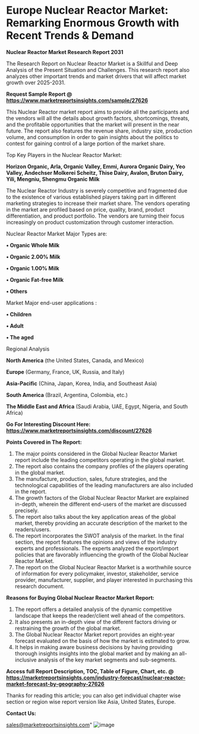 # Europe Nuclear Reactor Market: Remarking Enormous Growth with Recent Trends & Demand

<strong>Nuclear Reactor Market Research Report 2031</strong>

The Research Report on Nuclear Reactor Market is a Skillful and Deep Analysis of the Present Situation and Challenges. This research report also analyzes other important trends and market drivers that will affect market growth over 2025-2031.

<strong>Request Sample Report @ <a href=https://www.marketreportsinsights.com/sample/27626>https://www.marketreportsinsights.com/sample/27626</a></strong>

This Nuclear Reactor market report aims to provide all the participants and the vendors will all the details about growth factors, shortcomings, threats, and the profitable opportunities that the market will present in the near future. The report also features the revenue share, industry size, production volume, and consumption in order to gain insights about the politics to contest for gaining control of a large portion of the market share.

Top Key Players in the Nuclear Reactor Market:

<strong>Horizon Organic, Arla, Organic Valley, Emmi, Aurora Organic Dairy, Yeo Valley, Andechser Molkerei Scheitz, Thise Dairy, Avalon, Bruton Dairy, Yili, Mengniu, Shengmu Organic Milk</strong>

The Nuclear Reactor Industry is severely competitive and fragmented due to the existence of various established players taking part in different marketing strategies to increase their market share. The vendors operating in the market are profiled based on price, quality, brand, product differentiation, and product portfolio. The vendors are turning their focus increasingly on product customization through customer interaction.

Nuclear Reactor Market Major Types are:

<strong>• Organic Whole Milk

• Organic 2.00% Milk

• Organic 1.00% Milk

• Organic Fat-free Milk

• Others</strong>

Market Major end-user applications :

<strong>• Children

• Adult

• The aged</strong>

Regional Analysis

</u><strong><b>North America</b></strong> (the United States, Canada, and Mexico)

<strong><b>Europe </b></strong>(Germany, France, UK, Russia, and Italy)

<strong><b>Asia-Pacific</b></strong> (China, Japan, Korea, India, and Southeast Asia)

<strong><b>South America</b></strong> (Brazil, Argentina, Colombia, etc.)

<strong><b>The Middle East and Africa</b></strong> (Saudi Arabia, UAE, Egypt, Nigeria, and South Africa)

<strong>Go For Interesting Discount Here: <a href=https://www.marketreportsinsights.com/discount/27626>https://www.marketreportsinsights.com/discount/27626</a></strong>

<strong>Points Covered in The Report:</strong>
<ol>
  <li>The major points considered in the Global Nuclear Reactor Market report include the leading competitors operating in the global market.</li>
  <li>The report also contains the company profiles of the players operating in the global market.</li>
  <li>The manufacture, production, sales, future strategies, and the technological capabilities of the leading manufacturers are also included in the report.</li>
  <li>The growth factors of the Global Nuclear Reactor Market are explained in-depth, wherein the different end-users of the market are discussed precisely.</li>
  <li>The report also talks about the key application areas of the global market, thereby providing an accurate description of the market to the readers/users.</li>
  <li>The report incorporates the SWOT analysis of the market. In the final section, the report features the opinions and views of the industry experts and professionals. The experts analyzed the export/import policies that are favorably influencing the growth of the Global Nuclear Reactor Market.</li>
  <li>The report on the Global Nuclear Reactor Market is a worthwhile source of information for every policymaker, investor, stakeholder, service provider, manufacturer, supplier, and player interested in purchasing this research document.</li>
</ol>
<strong>Reasons for Buying Global Nuclear Reactor Market Report:</strong>

<ol>
  <li>The report offers a detailed analysis of the dynamic competitive landscape that keeps the reader/client well ahead of the competitors.</li>
  <li>It also presents an in-depth view of the different factors driving or restraining the growth of the global market.</li>
  <li>The Global Nuclear Reactor Market report provides an eight-year forecast evaluated on the basis of how the market is estimated to grow.</li>
  <li>It helps in making aware business decisions by having providing thorough insights insights into the global market and by making an all-inclusive analysis of the key market segments and sub-segments.</li>
</ol>
<strong>Access full Report Description, TOC, Table of Figure, Chart, etc. @ <a href=https://marketreportsinsights.com/industry-forecast/nuclear-reactor-market-forecast-by-geography-27626>https://marketreportsinsights.com/industry-forecast/nuclear-reactor-market-forecast-by-geography-27626</a></strong>


Thanks for reading this article; you can also get individual chapter wise section or region wise report version like Asia, United States, Europe.

<strong>Contact Us:</strong>

sales@marketreportsinsights.com"
![image](https://github.com/user-attachments/assets/15a884ba-8255-4fd9-9a80-d2bc352d9831)
